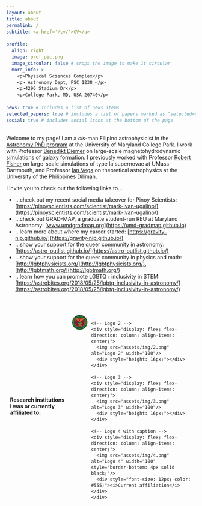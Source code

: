 ```yaml
---
layout: about
title: about
permalink: /
subtitle: <a href='/cv/'>CV</a>

profile:
  align: right
  image: prof_pic.png
  image_circular: false # crops the image to make it circular
  more_info: >
    <p>Physical Sciences Complex</p>
    <p> Astronomy Dept, PSC 1238 </p>
    <p>4296 Stadium Dr</p>
    <p>College Park, MD, USA 20740</p>

news: true # includes a list of news items
selected_papers: true # includes a list of papers marked as "selected={true}"
social: true # includes social icons at the bottom of the page
---
```


Welcome to my page! I am a *cis*-man Filipino astrophysicist in the [Astronomy PhD program](https://www.astro.umd.edu/) at the University of Maryland College Park. I work with Professor [Benedikt Diemer](http://www.benediktdiemer.com/) on large-scale magnetohydrodynamic simulations of galaxy formation. I previously worked with Professor [Robert Fisher](https://sites.google.com/site/fishercompgroup) on large-scale simulations of type Ia supernovae at UMass Dartmouth, and Professor [Ian Vega](https://ianvega.wixsite.com/ianvega) on theoretical astrophysics at the University of the Philippines Diliman. 

I invite you to check out the following links to...

* ...check out my recent social media takeover for Pinoy Scientists: [https://pinoyscientists.com/scientist/mark-ivan-ugalino/](https://pinoyscientists.com/scientist/mark-ivan-ugalino/)
* ...check out GRAD-MAP, a graduate student-run REU at Maryland Astronomy: [www.umdgradmap.org](https://umd-gradmap.github.io)
* ...learn more about where my career started: [https://gravity-nip.github.io/](https://gravity-nip.github.io/)
* ...show your support for the queer community in astronomy: [https://astro-outlist.github.io/](https://astro-outlist.github.io/)
* ...show your support for the queer community in physics and math: [http://lgbtphysicists.org/](http://lgbtphysicists.org/), [http://lgbtmath.org/](http://lgbtmath.org/)
* ...learn how you can promote LGBTQ+ inclusivity in STEM: [https://astrobites.org/2018/05/25/lgbtq-inclusivity-in-astronomy/](https://astrobites.org/2018/05/25/lgbtq-inclusivity-in-astronomy/) 

<div style="display: flex; align-items: center; margin: 60px 0 40px 10px;">
  <!-- Left text -->
  <div style="margin-right: 20px; transform: translateY(-10px);">
    <p style="margin: 0;"><b>Research institutions I was or currently affiliated to:</b></p>
  </div>

  <!-- Logos -->
  <div style="display: flex; gap: 10px;">
    <!-- Logo 1 -->
    <div style="display: flex; flex-direction: column; align-items: center;">
      <img src="assets/img/1.png" alt="Logo 1" width="100"/>
      <div style="height: 16px;"></div> <!-- empty space to match caption height -->
    </div>

    <!-- Logo 2 -->
    <div style="display: flex; flex-direction: column; align-items: center;">
      <img src="assets/img/2.png" alt="Logo 2" width="100"/>
      <div style="height: 16px;"></div>
    </div>

    <!-- Logo 3 -->
    <div style="display: flex; flex-direction: column; align-items: center;">
      <img src="assets/img/3.png" alt="Logo 3" width="100"/>
      <div style="height: 16px;"></div>
    </div>

    <!-- Logo 4 with caption -->
    <div style="display: flex; flex-direction: column; align-items: center;">
      <img src="assets/img/4.png" alt="Logo 4" width="100" style="border-bottom: 4px solid black;"/>
      <div style="font-size: 12px; color: #555;"><i>Current affiliation</i></div>
    </div>
  </div>
</div>



